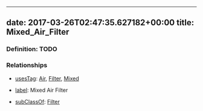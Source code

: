 
---
date: 2017-03-26T02:47:35.627182+00:00
title: Mixed_Air_Filter
---
### Definition: TODO

### Relationships

* [usesTag](https://brickschema.org/schema/1.0/BrickFrame#usesTag): [Air](https://brickschema.org/schema/1.0/BrickTag#Air), [Filter](https://brickschema.org/schema/1.0/BrickTag#Filter), [Mixed](https://brickschema.org/schema/1.0/BrickTag#Mixed)

* [label](http://www.w3.org/2000/01/rdf-schema#label): Mixed Air Filter

* [subClassOf](http://www.w3.org/2000/01/rdf-schema#subClassOf): [Filter](https://brickschema.org/schema/1.0/Brick#Filter)
